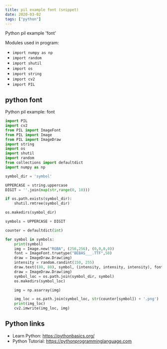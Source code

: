 ```yaml
---
title: pil example font (snippet)
date: 2020-03-02
tags: ["python"]
---
```

Python pil example 'font'


Modules used in program: 
* `import numpy as np`
* `import random`
* `import shutil`
* `import os`
* `import string`
* `import cv2`
* `import PIL`

## python font

Python pil example: font

```python
import PIL
import cv2
from PIL import ImageFont
from PIL import Image
from PIL import ImageDraw
import string
import os
import shutil
import random
from collections import defaultdict
import numpy as np

symbol_dir = 'symbol'

UPPERCASE = string.uppercase
DIGIT = ''.join(map(str,range(0, 10)))

if os.path.exists(symbol_dir):
    shutil.rmtree(symbol_dir)

os.makedirs(symbol_dir)

symbols = UPPERCASE + DIGIT

counter = defaultdict(int)

for symbol in symbols:
    print(symbol)
    img = Image.new("RGBA", (256,256), (0,0,0,0))
    font = ImageFont.truetype("BEBAS___.TTF",50)
    draw = ImageDraw.Draw(img)
    intensity = random.randint(150, 255)
    draw.text((80, 80), symbol, (intensity, intensity, intensity), font=font)
    draw = ImageDraw.Draw(img)
    symbol_loc = os.path.join(symbol_dir, symbol)
    os.makedirs(symbol_loc)

    img = np.asarray(img)

    img_loc = os.path.join(symbol_loc, str(counter[symbol]) + '.png')
    print(img_loc)
    cv2.imwrite(img_loc, img)


```

## Python links

- Learn Python: https://pythonbasics.org/
- Python Tutorial: https://pythonprogramminglanguage.com
